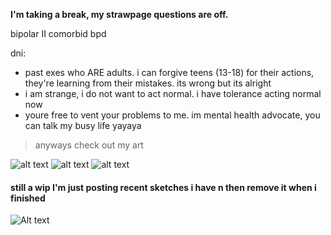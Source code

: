 **I'm taking a break, my strawpage questions are off.**

bipolar II comorbid bpd

dni:
- past exes who ARE adults. i can forgive teens (13-18) for their actions, they're learning from their mistakes. its wrong but its alright
- i am strange, i do not want to act normal. i have tolerance acting normal now
- youre free to vent your problems to me. im mental health advocate, you can talk my busy life yayaya

> anyways check out my art

![alt text](https://files.catbox.moe/p3im38.png)
![alt text](https://files.catbox.moe/d80ahu.jpg)
![alt text](https://files.catbox.moe/n75jco.png)
#### still a wip I'm just posting recent sketches i have n then remove it when i finished
![Alt text](https://files.catbox.moe/ztam00.jpg)

